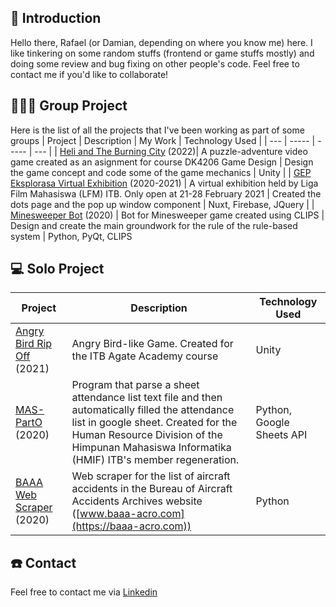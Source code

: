 ## 💬 Introduction
Hello there, Rafael (or Damian, depending on where you know me) here. I like tinkering on some random stuffs (frontend or game stuffs mostly) and doing some review and bug fixing on other people's code. Feel free to contact me if you'd like to collaborate!

## 🧑‍🤝‍🧑 Group Project
Here is the list of all the projects that I've been working as part of some groups
| Project | Description | My Work | Technology Used |
| --- | ----- | ----- | --- |
| [Heli and The Burning City](https://drive.google.com/drive/folders/1SMinYQfLwX5rY-Rmg0U79WlHjYxP7ipS?usp=sharing) (2022)| A puzzle-adventure video game created as an asignment for course DK4206 Game Design | Design the game concept and code some of the game mechanics | Unity |
| [GEP Eksplorasa Virtual Exhibition](https://github.com/darkGrimoire/gep-eksplorasa) (2020-2021) | A virtual exhibition held by Liga Film Mahasiswa (LFM) ITB. Only open at 21-28 February 2021 | Created the dots page and the pop up window component | Nuxt, Firebase, JQuery |
| [Minesweeper Bot](https://github.com/darkGrimoire/tubes-ai-2) (2020) | Bot for Minesweeper game created using CLIPS | Design and create the main groundwork for the rule of the rule-based system | Python, PyQt, CLIPS

## 💻 Solo Project
| Project | Description | Technology Used |
| ----- | --- | --- |
| [Angry Bird Rip Off](https://github.com/regnents/Agate-Angry-Bird) (2021) | Angry Bird-like Game. Created for the ITB Agate Academy course | Unity | 
| [MAS-PartO](https://github.com/regnents/MAS-PartO) (2020) | Program that parse a sheet attendance list text file and then automatically filled the attendance list in google sheet. Created for the Human Resource Division of the Himpunan Mahasiswa Informatika (HMIF) ITB's member regeneration. | Python, Google Sheets API |
| [BAAA Web Scraper](https://github.com/regnents/Seleksi-2020-Tugas-1) (2020) | Web scraper for the list of aircraft accidents in the Bureau of Aircraft Accidents Archives website ([www.baaa-acro.com](https://baaa-acro.com)) | Python |

## ☎️ Contact
Feel free to contact me via [Linkedin](https://www.linkedin.com/in/rafael-sean-putra-430275194/)
<!--
![Rafael's github stats](https://github-readme-stats.vercel.app/api?username=regnents)

**regnents/regnents** is a ✨ _special_ ✨ repository because its `README.md` (this file) appears on your GitHub profile.

Here are some ideas to get you started:

- 🔭 I’m currently working on ...
- 🌱 I’m currently learning ...
- 👯 I’m looking to collaborate on ...
- 🤔 I’m looking for help with ...
- 💬 Ask me about ...
- 📫 How to reach me: ...
- 😄 Pronouns: ...
- ⚡ Fun fact: ...
-->
